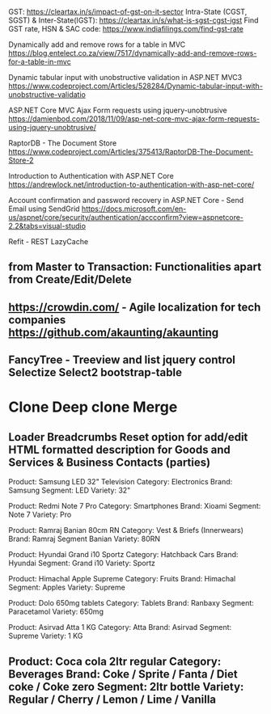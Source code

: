 GST: https://cleartax.in/s/impact-of-gst-on-it-sector
Intra-State (CGST, SGST) & Inter-State(IGST): https://cleartax.in/s/what-is-sgst-cgst-igst
Find GST rate, HSN & SAC code: https://www.indiafilings.com/find-gst-rate

Dynamically add and remove rows for a table in MVC
https://blog.entelect.co.za/view/7517/dynamically-add-and-remove-rows-for-a-table-in-mvc

Dynamic tabular input with unobstructive validation in ASP.NET MVC3
https://www.codeproject.com/Articles/528284/Dynamic-tabular-input-with-unobstructive-validatio

ASP.NET Core MVC Ajax Form requests using jquery-unobtrusive
https://damienbod.com/2018/11/09/asp-net-core-mvc-ajax-form-requests-using-jquery-unobtrusive/

RaptorDB - The Document Store
https://www.codeproject.com/Articles/375413/RaptorDB-The-Document-Store-2

Introduction to Authentication with ASP.NET Core
https://andrewlock.net/introduction-to-authentication-with-asp-net-core/

Account confirmation and password recovery in ASP.NET Core - Send Email using SendGrid
https://docs.microsoft.com/en-us/aspnet/core/security/authentication/accconfirm?view=aspnetcore-2.2&tabs=visual-studio

Refit - REST
LazyCache

from Master to Transaction: Functionalities apart from Create/Edit/Delete
---------------------------------------------------------------------------------------
https://crowdin.com/ - Agile localization for tech companies
https://github.com/akaunting/akaunting
---------------------------------------------------------------------------------------
FancyTree - Treeview and list jquery control
Selectize
Select2
bootstrap-table
---------------------------------------------------------------------------------------
Clone
Deep clone
Merge
=======================================================================================
Loader
Breadcrumbs
Reset option for add/edit
HTML formatted description for **Goods and Services** & **Business Contacts** (parties)
---------------------------------------------------------------------------------------
Product: Samsung LED 32" Television
Category: Electronics
Brand: Samsung
Segment: LED
Variety: 32"

Product: Redmi Note 7 Pro
Category: Smartphones
Brand: Xioami
Segment: Note 7
Variety: Pro

Product: Ramraj Banian 80cm RN
Category: Vest & Briefs (Innerwears)
Brand: Ramraj
Segment Banian
Variety: 80RN

Product: Hyundai Grand i10 Sportz
Category: Hatchback Cars
Brand: Hyundai
Segment: Grand i10
Variety: Sportz

Product: Himachal Apple Supreme
Category: Fruits
Brand: Himachal
Segment: Apples
Variety: Supreme

Product: Dolo 650mg tablets
Category: Tablets
Brand: Ranbaxy
Segment: Paracetamol
Variety: 650mg

Product: Asirvad Atta 1 KG
Category: Atta
Brand: Asirvad
Segment: Supreme
Variety: 1 KG

Product: Coca cola 2ltr regular
Category: Beverages
Brand: Coke / Sprite / Fanta / Diet coke / Coke zero
Segment: 2ltr bottle
Variety: Regular / Cherry / Lemon / Lime / Vanilla
---------------------------------------------------------------------------------------